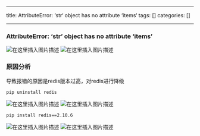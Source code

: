
--- 
title:  AttributeError: ‘str‘ object has no attribute ‘items‘ 
tags: []
categories: [] 

---
### AttributeError: ‘str’ object has no attribute ‘items’

<img src="https://img-blog.csdnimg.cn/9d7139a439984eddb335d1335504bc76.png" alt="在这里插入图片描述">

<img src="https://img-blog.csdnimg.cn/5e43f2d2a0164d85819765031ecee566.png" alt="在这里插入图片描述">

### 原因分析

导致报错的原因是redis版本过高，对redis进行降级

```
pip uninstall redis

```

<img src="https://img-blog.csdnimg.cn/33de967f5c474eb088869219b8a2971d.png" alt="在这里插入图片描述"> <img src="https://img-blog.csdnimg.cn/5e38bc10194b4edc98a4d910eab48395.png" alt="在这里插入图片描述">

```
pip install redis==2.10.6

```

<img src="https://img-blog.csdnimg.cn/3632c7e504a545b08ba687da0d611e41.png" alt="在这里插入图片描述"> <img src="https://img-blog.csdnimg.cn/bfc09bc1006a494bb4a7a1b0698c01ad.png" alt="在这里插入图片描述">
